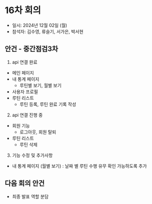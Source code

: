 # 16차 회의
- 일시: 2024년 12월 02일 (월)
- 참석자: 김수영, 류슬기, 서가은, 박서현

## 안건 - 중간점검3차
1. api 연결 완료
- 메인 페이지
- 내 통계 페이지
  - 루틴별 보기, 월별 보기
- 사용자 프로필
- 루틴 리스트
  - 루틴 등록, 루틴 완료 기록 작성
2. api 연결 진행 중
- 회원 기능
  - 로그아웃, 회원 탈퇴
- 루틴 리스트
  - 루틴 삭제

3. 기능 수정 및 추가사항
- 내 통계 페이지 (월별 보기) : 날짜 별 루틴 수행 유무 확인 가능하도록 추가

## 다음 회의 안건
- 최종 발표 역할 분담
